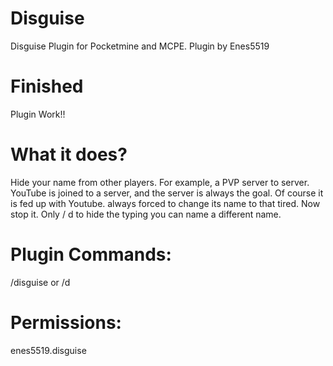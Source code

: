 # Disguise
Disguise Plugin for Pocketmine and MCPE.
Plugin by Enes5519

# Finished
Plugin Work!!

# What it does?
Hide your name from other players. 
For example, a PVP server to server. YouTube is joined to a server, and the server is always the goal. Of course it is fed up with Youtube. always forced to change its name to that tired. Now stop it. Only / d to hide the typing you can name a different name.

# Plugin Commands:
/disguise or /d

# Permissions:
enes5519.disguise

